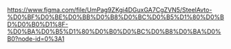 https://www.figma.com/file/UmPag9ZKgi4DGuxGA7CgZVN5/SteelAvto-%D0%BF%D0%BE%D0%BB%D0%B8%D0%BC%D0%B5%D1%80%D0%BD%D0%B0%D1%8F-%D0%BA%D0%B5%D1%80%D0%B0%D0%BC%D0%B8%D0%BA%D0%B0?node-id=0%3A1
